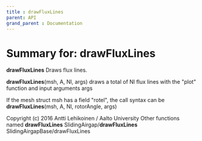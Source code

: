 ```yaml
---
title : drawFluxLines
parent: API
grand_parent : Documentation
---
```

# Summary for: **drawFluxLines**

**drawFluxLines** Draws flux lines.

**drawFluxLines**(msh, A, Nl, args) draws a total of Nl flux lines with the
"plot" function and input arguments args

If the mesh struct msh has a field "rotel", the call syntax can be
**drawFluxLines**(msh, A, Nl, rotorAngle, args)

Copyright (c) 2016 Antti Lehikoinen / Aalto University
Other functions named **drawFluxLines**
SlidingAirgap/**drawFluxLines**    SlidingAirgapBase/drawFluxLines

